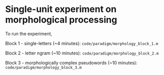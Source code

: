 # Single-unit experiment on morphological processing

To run the experiment,

Block 1 - single-letters (~4 minutes):
`code/paradigm/morphology_block_1.m`

Block 2 - letter ngram (~10 minutes):
`code/paradigm/morphology_block_2.m`

Block 3 - morphologically complex pseudowords (~10 minutes):
`code/paradigm/morphology_block_3.m`

